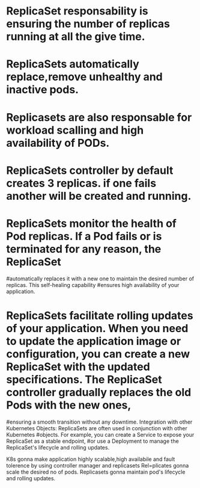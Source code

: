 # ReplicaSet responsability is ensuring the number of replicas running at all the give time.
# ReplicaSets automatically replace,remove unhealthy and inactive pods.
# Replicasets are  also responsable for workload scalling and high availability of PODs.
# ReplicaSets controller by default creates 3 replicas. if one fails another will be created and running.
#  ReplicaSets monitor the health of Pod replicas. If a Pod fails or is terminated for any reason, the ReplicaSet
 #automatically replaces it with a new one to maintain the desired number of replicas. This self-healing capability 
 #ensures high availability of your application.
# ReplicaSets facilitate rolling updates of your application. When you need to update the application image or configuration, you can create a new ReplicaSet with the updated specifications. The ReplicaSet controller gradually replaces the old Pods with the new ones,
 #ensuring a smooth transition without any downtime.
Integration with other Kubernetes Objects: ReplicaSets are often used in conjunction with other Kubernetes 
#objects. For example, you can create a Service to expose your ReplicaSet as a stable endpoint, 
#or use a Deployment to manage the ReplicaSet's lifecycle and rolling updates.

<Managing Replicas:> <Scaling> <Self-Healing> <Rolling Updates:> 
K8s gonna make application highly scalable,high availabile and fault tolerence by using controller manager and replicasets
Rel=plicates gonna scale the desired no of pods.
Replicasets gonna maintain pod's lifecycle and rolling updates.
